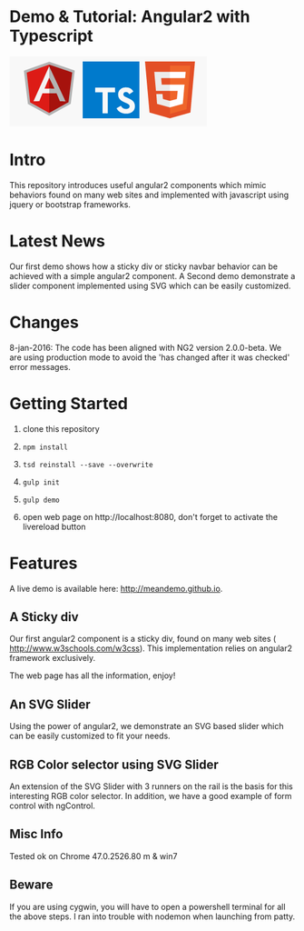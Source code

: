 Demo & Tutorial: Angular2 with Typescript
=============

![logo](./mdassets/ng2_ts_html5_logo.png)

# Intro

This repository introduces useful angular2 components which mimic behaviors found on many 
web sites and implemented with javascript using jquery or bootstrap frameworks.

# Latest News

Our first demo shows how a sticky div or sticky navbar behavior can be achieved with a simple angular2 component.
A Second demo demonstrate a slider component implemented using SVG which can be easily customized.

# Changes

8-jan-2016:
The code has been aligned with NG2 version 2.0.0-beta.
We are using production mode to avoid the 'has changed after it was checked' error messages. 


# Getting Started


1. clone this repository

2. `npm install`

3. `tsd reinstall --save --overwrite`

4. `gulp init`

5. `gulp demo`

6. open web page on http://localhost:8080, don't forget to activate the livereload button


# Features

A live demo is available here: http://meandemo.github.io.

## A Sticky div

Our first angular2 component is a sticky div, found on many web sites ( http://www.w3schools.com/w3css).
This implementation relies on angular2 framework exclusively.

The web page has all the information, enjoy! 

## An SVG Slider

Using the power of angular2, we demonstrate an SVG based slider which can be easily customized to fit
your needs.

## RGB Color selector using SVG Slider

An extension of the SVG Slider with 3 runners on the rail is the basis for this interesting RGB color
selector. In addition, we have a good example of form control with ngControl.


## Misc Info

Tested ok on Chrome 47.0.2526.80 m & win7 

## Beware

If you are using cygwin, you will have to open a powershell terminal for all the above steps.
I ran into trouble with nodemon when launching from patty.  
